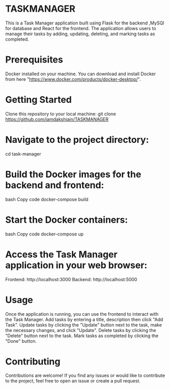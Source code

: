 # TASKMANAGER
 This is a Task Manager application built using Flask for the backend ,MySQl for database and React for the frontend. The application allows users to manage their tasks by adding, updating, deleting, and marking tasks as completed.

# Prerequisites
Docker installed on your machine. You can download and install Docker from here "https://www.docker.com/products/docker-desktop/".

# Getting Started
Clone this repository to your local machine:
git clone https://github.com/iamdakshjain/TASKMANAGER

# Navigate to the project directory:
cd task-manager

# Build the Docker images for the backend and frontend:
bash
Copy code
docker-compose build

# Start the Docker containers:
bash
Copy code
docker-compose up

# Access the Task Manager application in your web browser:

Frontend: http://localhost:3000
Backend: http://localhost:5000

# Usage
Once the application is running, you can use the frontend to interact with the Task Manager.
Add tasks by entering a title, description then click "Add Task".
Update tasks by clicking the "Update" button next to the task, make the necessary changes, and click "Update".
Delete tasks by clicking the "Delete" button next to the task.
Mark tasks as completed by clicking the "Done" button.

# Contributing
Contributions are welcome! If you find any issues or would like to contribute to the project, feel free to open an issue or create a pull request.
